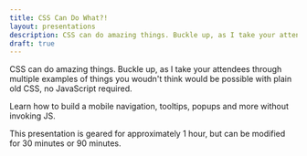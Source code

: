 ```yaml
---
title: CSS Can Do What?!
layout: presentations
description: CSS can do amazing things. Buckle up, as I take your attendees through multiple examples of things you woudn't think would be possible with plain old CSS, no JavaScript required. 
draft: true
---
```


CSS can do amazing things. Buckle up, as I take your attendees through multiple examples of things you woudn't think would be possible with plain old CSS, no JavaScript required. 

Learn how to build a mobile navigation, tooltips, popups and more without invoking JS.

This presentation is geared for approximately 1 hour, but can be modified for 30 minutes or 90 minutes.
